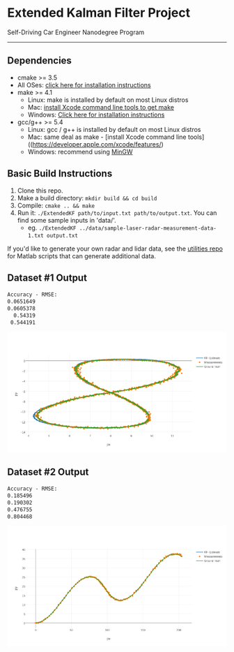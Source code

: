# Extended Kalman Filter Project
Self-Driving Car Engineer Nanodegree Program

---

## Dependencies

* cmake >= 3.5
 * All OSes: [click here for installation instructions](https://cmake.org/install/)
* make >= 4.1
  * Linux: make is installed by default on most Linux distros
  * Mac: [install Xcode command line tools to get make](https://developer.apple.com/xcode/features/)
  * Windows: [Click here for installation instructions](http://gnuwin32.sourceforge.net/packages/make.htm)
* gcc/g++ >= 5.4
  * Linux: gcc / g++ is installed by default on most Linux distros
  * Mac: same deal as make - [install Xcode command line tools]((https://developer.apple.com/xcode/features/)
  * Windows: recommend using [MinGW](http://www.mingw.org/)

## Basic Build Instructions

1. Clone this repo.
2. Make a build directory: `mkdir build && cd build`
3. Compile: `cmake .. && make`
4. Run it: `./ExtendedKF path/to/input.txt path/to/output.txt`. You can find
   some sample inputs in 'data/'.
    - eg. `./ExtendedKF ../data/sample-laser-radar-measurement-data-1.txt output.txt`

If you'd like to generate your own radar and lidar data, see the
[utilities repo](https://github.com/udacity/CarND-Mercedes-SF-Utilities) for
Matlab scripts that can generate additional data.

## Dataset #1 Output

```
Accuracy - RMSE:
0.0651649
0.0605378
  0.54319
 0.544191
```

![Dataset #1 Output](https://github.com/mleonardallen/CarND-Extended-Kalman-Filter-Project/blob/master/images/data-1.png)


## Dataset #2 Output

```
Accuracy - RMSE:
0.185496
0.190302
0.476755
0.804468
```

![Dataset #2 Output](https://github.com/mleonardallen/CarND-Extended-Kalman-Filter-Project/blob/master/images/data-2.png)
